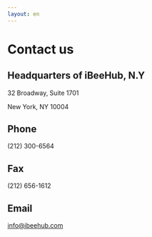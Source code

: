 ```yaml
---
layout: en
---
```

# Contact us

## Headquarters of iBeeHub, N.Y
32 Broadway, Suite 1701

New York, NY 10004



## Phone
(212) 300-6564

## Fax
(212) 656-1612

## Email
info@ibeehub.com
